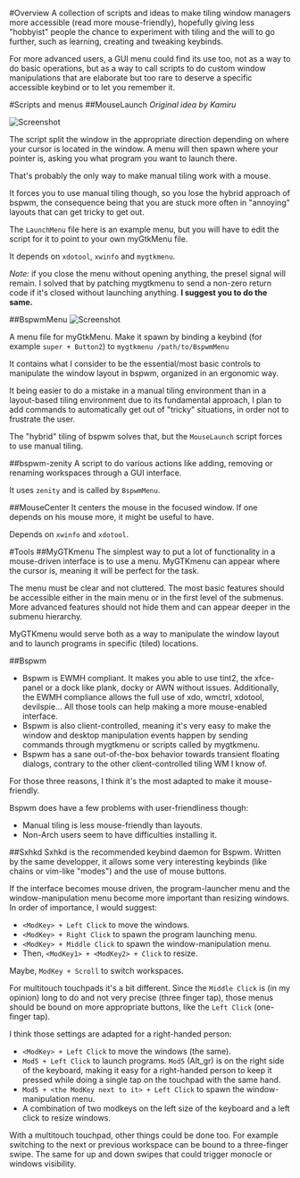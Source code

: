 #Overview
A collection of scripts and ideas to make tiling window managers more accessible (read more mouse-friendly), hopefully giving less "hobbyist" people the chance to experiment with tiling and the will to go further, such as learning, creating and tweaking keybinds.

For more advanced users, a GUI menu could find its use too, not as a way to do basic operations, but as a way to call scripts to do custom window manipulations that are elaborate but too rare to deserve a specific accessible keybind or to let you remember it.


#Scripts and menus
##MouseLaunch
*Original idea by Kamiru*

![Screenshot](https://raw.github.com/tatou-tatou/Themes/master/Mousse/Previews/LaunchMenu.gif)

The script split the window in the appropriate direction depending on where your cursor is located in the window. A menu will then spawn where your pointer is, asking you what program you want to launch there.

That's probably the only way to make manual tiling work with a mouse.

It forces you to use manual tiling though, so you lose the hybrid approach of bspwm, the consequence being that you are stuck more often in "annoying" layouts that can get tricky to get out.

The `LaunchMenu` file here is an example menu, but you will have to edit the script for it to point to your own myGtkMenu file.

It depends on `xdotool`, `xwinfo` and `mygtkmenu`.

*Note:* if you close the menu without opening anything, the presel signal will remain. I solved that by patching mygtkmenu to send a non-zero return code if it's closed without launching anything. **I suggest you to do the same.**

##BspwmMenu
![Screenshot](https://raw.github.com/tatou-tatou/Themes/master/Mousse/Previews/BspwmMenu.png)

A menu file for myGtkMenu. Make it spawn by binding a keybind (for example `super + Button2`) to `mygtkmenu /path/to/BspwmMenu`

It contains what I consider to be the essential/most basic controls to manipulate the window layout in bspwm, organized in an ergonomic way.

It being easier to do a mistake in a manual tiling environment than in a layout-based tiling environment due to its fundamental approach, I plan to add commands to automatically get out of "tricky" situations, in order not to frustrate the user.

The "hybrid" tiling of bspwm solves that, but the `MouseLaunch` script forces to use manual tiling.

##bspwm-zenity
A script to do various actions like adding, removing or renaming workspaces through a GUI interface.

It uses `zenity` and is called by `BspwmMenu`.


##MouseCenter
It centers the mouse in the focused window. If one depends on his mouse more, it might be useful to have.

Depends on `xwinfo` and `xdotool`.


#Tools
##MyGTKmenu
The simplest way to put a lot of functionality in a mouse-driven interface is to use a menu. MyGTKmenu can appear where the cursor is, meaning it will be perfect for the task.

The menu must be clear and not cluttered. The most basic features should be accessible either in the main menu or in the first level of the submenus. More advanced features should not hide them and can appear deeper in the submenu hierarchy.

MyGTKmenu would serve both as a way to manipulate the window layout and to launch programs in specific (tiled) locations.

##Bspwm
- Bspwm is EWMH compliant. It makes you able to use tint2, the xfce-panel or a dock like plank, docky or AWN without issues. Additionally, the EWMH compliance allows the full use of xdo, wmctrl, xdotool, devilspie... All those tools can help making a more mouse-enabled interface.
- Bspwm is also client-controlled, meaning it's very easy to make the window and desktop manipulation events happen by sending commands through mygtkmenu or scripts called by mygtkmenu.
- Bspwm has a sane out-of-the-box behavior towards transient floating dialogs, contrary to the other client-controlled tiling WM I know of.

For those three reasons, I think it's the most adapted to make it mouse-friendly.

Bspwm does have a few problems with user-friendliness though:
- Manual tiling is less mouse-friendly than layouts.
- Non-Arch users seem to have difficulties installing it.

##Sxhkd
Sxhkd is the recommended keybind daemon for Bspwm. Written by the same developper, it allows some very interesting keybinds (like chains or vim-like "modes") and the use of mouse buttons.

If the interface becomes mouse driven, the program-launcher menu and the window-manipulation menu become more important than resizing windows. In order of importance, I would suggest:
- `<ModKey> + Left Click` to move the windows.
- `<ModKey> + Right Click` to spawn the program launching menu.
- `<ModKey> + Middle Click` to spawn the window-manipulation menu.
- Then, `<ModKey1> + <ModKey2> + Click` to resize.

Maybe, `ModKey + Scroll` to switch workspaces.

For multitouch touchpads it's a bit different. Since the `Middle Click` is (in my opinion) long to do and not very precise (three finger tap), those menus should be bound on more appropriate buttons, like the `Left Click` (one-finger tap).

I think those settings are adapted for a right-handed person:
- `<ModKey> + Left Click` to move the windows (the same).
- `Mod5 + Left Click` to launch programs. `Mod5` (Alt_gr) is on the right side of the keyboard, making it easy for a right-handed person to keep it pressed while doing a single tap on the touchpad with the same hand.
- `Mod5 + <the ModKey next to it> + Left Click` to spawn the window-manipulation menu.
- A combination of two modkeys on the left size of the keyboard and a left click to resize windows.

With a multitouch touchpad, other things could be done too. For example switching to the next or previous workspace can be bound to a three-finger swipe. The same for up and down swipes that could trigger monocle or windows visibility.
